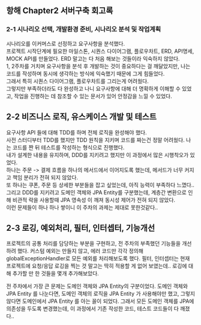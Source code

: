 ## 항해 Chapter2 서버구축 회고록

### 2-1 시나리오 선택, 개발환경 준비, 시나리오 분석 및 작업계획
시나리오를 이커머스로 선정하고 요구사항을 분석했다.  
프로젝트 시작단계에 필요한 마일스톤, 시퀀스 다이어그램, 플로우차트, ERD, API명세, MOCK API를 만들었다.
ERD 말고는 다 처음 해보는 것들이라 익숙하지 않았다.  
1, 2주차를 거치며 요구사항을 분석 후 개발하는 것이 중요하다는 걸 깨달았지만, 나는 코드를 작성하며 동시에 생각하는 방식에 익숙했기 때문에 그게 힘들었다.   
그래서 특히 시퀀스 다이어그램, 플로우차트를 그리는게 어려웠다.  
그렇지만 부족하더라도 다 완성하고 나니 요구사항에 대해 더 명확하게 이해할 수 있었고, 
작업을 진행하는 데 참조할 수 있는 문서가 있어 안정감을 느낄 수 있었다.


## 2-2 비즈니스 로직, 유스케이스 개발 및 테스트
요구사항 API 들에 대해 TDD를 하며 전체 로직을 완성해야 했다.    
사전 스터디부터 TDD를 했지만 TDD 원칙을 지키며 코드를 짜는건 정말 어려웠다. 나는 코드를 짠 뒤 테스트를 작성하는 형식으로 진행했다.  
내가 설계한 내용을 유지하며, DDD를 지키려고 했지만 이 과정에서 많은 시행착오가 있었다.  
하나는 주문 -> 결제 흐름을 하나의 메서드에서 이어지도록 했는데, 메서드가 너무 커지고 책임 분리가 전혀 되지 않았다.   
또 하나는 쿠폰, 주문 등 상세한 부분들을 잡고 싶었는데, 아직 능력이 부족하다 느꼈다..  
그리고 DDD를 지키려고 도메인 객체와 JPA Entity를 구분했는데, 계층간 변환으로 인해 비관적 락을 사용할때 JPA 영속성 이 깨져 동시성 제어가 전혀 되지 않았다.  
이런 문제들이 하나 하나 쌓이니 이 주차의 과제는 제대로 못한것같다..


## 2-3 로깅, 예외처리, 필터, 인터셉터, 기능개선
프로젝트의 공통 처리를 담당하는 부분을 구현하고, 전 주차의 부족했던 기능들을 개선하려 했다.
커스텀 예외는 만들지 않고, 에러 코드만 각각 정의해 globalExceptionHandler로 모든 예외를 처리해보도록 했다.
필터, 인터셉터는 현재 프로젝트에 요청/응답 로깅을 찍는 것 말고는 딱히 적용할 게 없어 보였는데.. 로깅에 대해 추가할 만 한 것들을 몇개 추가해보았다.

전 주차에서 가장 큰 문제는 도메인 객체와 JPA Entity의 구분이었다.
도메인 객체와 JPA Entity 를 나눈다면, 도메인 객체의 로직을 JPA Entity 가 사용해야만 했고, 그렇지 않다면 도메인에서 JPA Entity 를 아는 꼴이 되었다.
그래서 모든 도메인 객체를 JPA에 의존성을 두도록 변경했는데, 이 과정에서 기존 작성한 코드, 테스트 코드들이 다 깨졌다..
